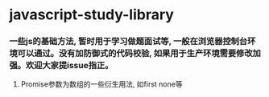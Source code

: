 # javascript-study-library
### 一些js的基础方法, 暂时用于学习做题面试等, 一般在浏览器控制台环境可以通过。没有加防御式的代码校验, 如果用于生产环境需要修改加强。欢迎大家提issue指正。

1. Promise参数为数组的一些衍生用法, 如first none等
